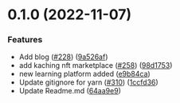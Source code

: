 # 0.1.0 (2022-11-07)


### Features

* Add blog ([#228](https://github.com/Uncodedtech/100-days-of-Web3/issues/228)) ([9a526af](https://github.com/Uncodedtech/100-days-of-Web3/commit/9a526af5024be7c60aa04803151c05d3ae720c67))
* add kaching nft marketplace ([#258](https://github.com/Uncodedtech/100-days-of-Web3/issues/258)) ([98d1753](https://github.com/Uncodedtech/100-days-of-Web3/commit/98d1753019e0cfbdd2176ad957192520a36926c8))
* new learning platform added ([e9b84ca](https://github.com/Uncodedtech/100-days-of-Web3/commit/e9b84ca97bdb932b265d121c533884e3ee7bb1f3))
* Update gitignore for yarn ([#310](https://github.com/Uncodedtech/100-days-of-Web3/issues/310)) ([1ccfd36](https://github.com/Uncodedtech/100-days-of-Web3/commit/1ccfd3648f71fbe7b97b36cdbe262e44db9f9a0a))
* Update Readme.md ([64aa9e9](https://github.com/Uncodedtech/100-days-of-Web3/commit/64aa9e93180038a90435ee1ef034fb822ec51ee4))



